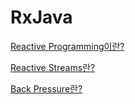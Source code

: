 # RxJava
[Reactive Programming이란?](https://nooose.notion.site/Reactive-Programming-37908bb1a6c441d9bc2272cbf3e493ab)

[Reactive Streams란?](https://nooose.notion.site/Reactive-Streams-044e6cf525df4cda8a894a11431146dd)

[Back Pressure란?](https://nooose.notion.site/Flowable-Observable-35085f1b096b41e1b3318b4f5dc869df)
